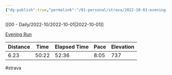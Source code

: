 ```yaml
---
{"dg-publish":true,"permalink":"/01-personal/strava/2022-10-01-evening-run/"}
---
```



[[00 - Daily/2022-10/2022-10-01\|2022-10-01]]

[Evening Run](https://www.strava.com/activities/7897314512)

| Distance | Time  | Elapsed Time | Pace | Elevation |
| -------- | ----- | ------------ | ---- | --------- |
| 6.23     | 50:22 | 52:36        | 8:05 | 737       |




#strava
